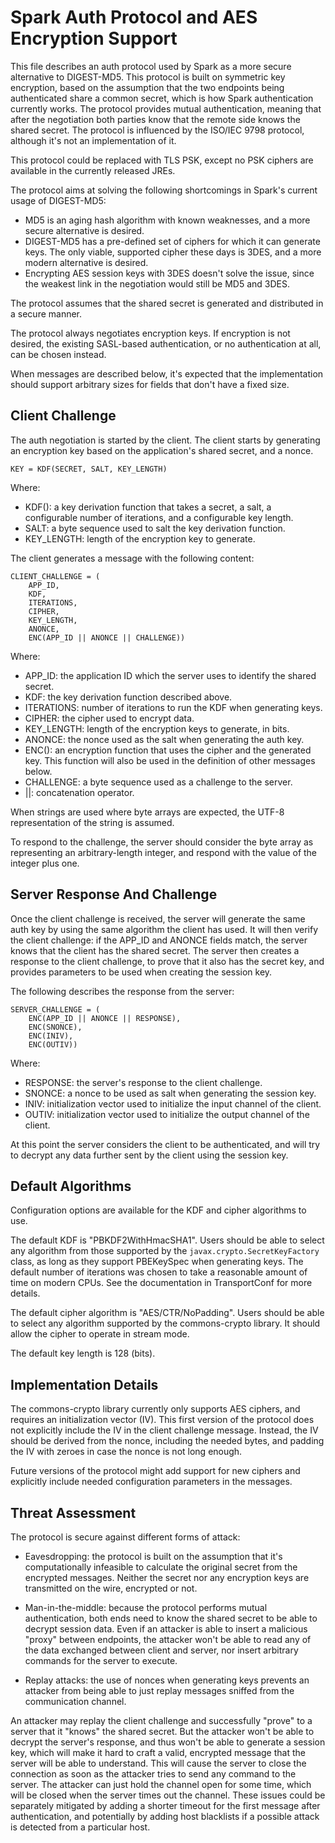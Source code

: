 Spark Auth Protocol and AES Encryption Support
==============================================

This file describes an auth protocol used by Spark as a more secure alternative to DIGEST-MD5. This
protocol is built on symmetric key encryption, based on the assumption that the two endpoints being
authenticated share a common secret, which is how Spark authentication currently works. The protocol
provides mutual authentication, meaning that after the negotiation both parties know that the remote
side knows the shared secret. The protocol is influenced by the ISO/IEC 9798 protocol, although it's
not an implementation of it.

This protocol could be replaced with TLS PSK, except no PSK ciphers are available in the currently
released JREs.

The protocol aims at solving the following shortcomings in Spark's current usage of DIGEST-MD5:

- MD5 is an aging hash algorithm with known weaknesses, and a more secure alternative is desired.
- DIGEST-MD5 has a pre-defined set of ciphers for which it can generate keys. The only viable,
  supported cipher these days is 3DES, and a more modern alternative is desired.
- Encrypting AES session keys with 3DES doesn't solve the issue, since the weakest link in the
  negotiation would still be MD5 and 3DES.

The protocol assumes that the shared secret is generated and distributed in a secure manner.

The protocol always negotiates encryption keys. If encryption is not desired, the existing
SASL-based authentication, or no authentication at all, can be chosen instead.

When messages are described below, it's expected that the implementation should support arbitrary
sizes for fields that don't have a fixed size.

Client Challenge
----------------

The auth negotiation is started by the client. The client starts by generating an encryption key
based on the application's shared secret, and a nonce.

    KEY = KDF(SECRET, SALT, KEY_LENGTH)

Where:

- KDF(): a key derivation function that takes a secret, a salt, a configurable number of iterations,
  and a configurable key length.
- SALT: a byte sequence used to salt the key derivation function.
- KEY_LENGTH: length of the encryption key to generate.

The client generates a message with the following content:

    CLIENT_CHALLENGE = (
        APP_ID,
        KDF,
        ITERATIONS,
        CIPHER,
        KEY_LENGTH,
        ANONCE,
        ENC(APP_ID || ANONCE || CHALLENGE))

Where:

- APP_ID: the application ID which the server uses to identify the shared secret.
- KDF: the key derivation function described above.
- ITERATIONS: number of iterations to run the KDF when generating keys.
- CIPHER: the cipher used to encrypt data.
- KEY_LENGTH: length of the encryption keys to generate, in bits.
- ANONCE: the nonce used as the salt when generating the auth key.
- ENC(): an encryption function that uses the cipher and the generated key. This function will also
  be used in the definition of other messages below.
- CHALLENGE: a byte sequence used as a challenge to the server.
- ||: concatenation operator.

When strings are used where byte arrays are expected, the UTF-8 representation of the string is
assumed.

To respond to the challenge, the server should consider the byte array as representing an
arbitrary-length integer, and respond with the value of the integer plus one.


Server Response And Challenge
-----------------------------

Once the client challenge is received, the server will generate the same auth key by using the same
algorithm the client has used. It will then verify the client challenge:
if the APP_ID and ANONCE fields match, the server knows that the client has the shared secret. The
server then creates a response to the client challenge, to prove that it also has the secret key,
and provides parameters to be used when creating the session key.

The following describes the response from the server:

    SERVER_CHALLENGE = (
        ENC(APP_ID || ANONCE || RESPONSE),
        ENC(SNONCE),
        ENC(INIV),
        ENC(OUTIV))

Where:

- RESPONSE: the server's response to the client challenge.
- SNONCE: a nonce to be used as salt when generating the session key.
- INIV: initialization vector used to initialize the input channel of the client.
- OUTIV: initialization vector used to initialize the output channel of the client.

At this point the server considers the client to be authenticated, and will try to decrypt any data
further sent by the client using the session key.


Default Algorithms
------------------

Configuration options are available for the KDF and cipher algorithms to use.

The default KDF is "PBKDF2WithHmacSHA1". Users should be able to select any algorithm from those
supported by the `javax.crypto.SecretKeyFactory` class, as long as they support PBEKeySpec when
generating keys. The default number of iterations was chosen to take a reasonable amount of time on
modern CPUs. See the documentation in TransportConf for more details.

The default cipher algorithm is "AES/CTR/NoPadding". Users should be able to select any algorithm
supported by the commons-crypto library. It should allow the cipher to operate in stream mode.

The default key length is 128 (bits).


Implementation Details
----------------------

The commons-crypto library currently only supports AES ciphers, and requires an initialization
vector (IV). This first version of the protocol does not explicitly include the IV in the client
challenge message. Instead, the IV should be derived from the nonce, including the needed bytes, and
padding the IV with zeroes in case the nonce is not long enough.

Future versions of the protocol might add support for new ciphers and explicitly include needed
configuration parameters in the messages.


Threat Assessment
-----------------

The protocol is secure against different forms of attack:

* Eavesdropping: the protocol is built on the assumption that it's computationally infeasible to
  calculate the original secret from the encrypted messages. Neither the secret nor any encryption
  keys are transmitted on the wire, encrypted or not.

* Man-in-the-middle: because the protocol performs mutual authentication, both ends need to know the
  shared secret to be able to decrypt session data. Even if an attacker is able to insert a
  malicious "proxy" between endpoints, the attacker won't be able to read any of the data exchanged
  between client and server, nor insert arbitrary commands for the server to execute.

* Replay attacks: the use of nonces when generating keys prevents an attacker from being able to
  just replay messages sniffed from the communication channel.

An attacker may replay the client challenge and successfully "prove" to a server that it "knows" the
shared secret. But the attacker won't be able to decrypt the server's response, and thus won't be
able to generate a session key, which will make it hard to craft a valid, encrypted message that the
server will be able to understand. This will cause the server to close the connection as soon as the
attacker tries to send any command to the server. The attacker can just hold the channel open for
some time, which will be closed when the server times out the channel. These issues could be
separately mitigated by adding a shorter timeout for the first message after authentication, and
potentially by adding host blacklists if a possible attack is detected from a particular host.
